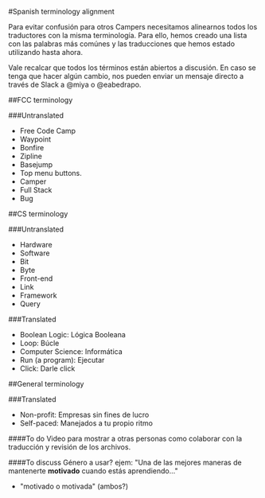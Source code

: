 #Spanish terminology alignment

Para evitar confusión para otros Campers necesitamos alinearnos todos los traductores con la misma terminología. Para ello, hemos creado una lista con las palabras más comúnes y las traducciones que hemos estado utilizando hasta ahora.

Vale recalcar que todos los términos están abiertos a discusión. En caso se tenga que hacer algún cambio, nos pueden enviar un mensaje directo a través de Slack a @miya o @eabedrapo.

##FCC terminology

###Untranslated
* Free Code Camp
* Waypoint
* Bonfire
* Zipline
* Basejump
* Top menu buttons.
* Camper
* Full Stack
* Bug

##CS terminology

###Untranslated
* Hardware
* Software
* Bit
* Byte
* Front-end
* Link
* Framework
* Query

###Translated
* Boolean Logic: Lógica Booleana
* Loop: Búcle
* Computer Science: Informática
* Run (a program): Ejecutar
* Click: Darle click

##General terminology

###Translated
* Non-profit: Empresas sin fines de lucro
* Self-paced: Manejados a tu propio ritmo

####To do
Video para mostrar a otras personas como colaborar con la traducción y revisión de los archivos.

####To discuss
Género a usar? ejem: "Una de las mejores maneras de mantenerte **motivado** cuando estás aprendiendo..."
* "motivado o motivada" (ambos?)